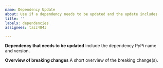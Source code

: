 ```yaml
---
name: Dependency Update
about: Use if a dependency needs to be updated and the update includes breaking changes.
title: ''
labels: dependencies
assignees: tazz4843

---
```


**Dependency that needs to be updated**
Include the dependency PyPi name and version.

**Overview of breaking changes**
A short overview of the breaking change(s).
